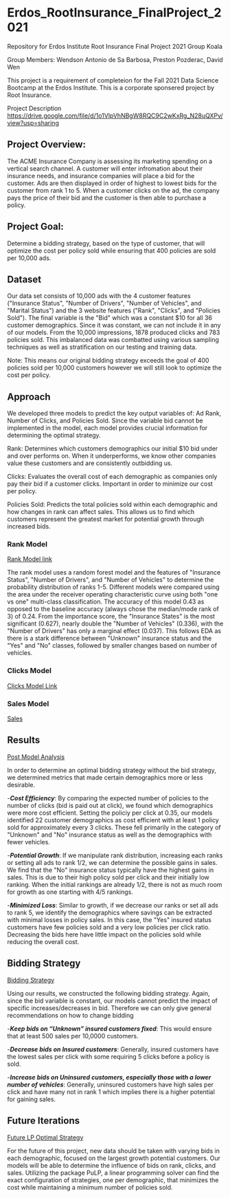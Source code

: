 # Erdos_RootInsurance_FinalProject_2021
Repository for Erdos Institute Root Insurance Final Project 2021 Group Koala

Group Members:
Wendson Antonio de Sa Barbosa,
Preston Pozderac,
David Wen

This project is a requirement of completeion for the Fall 2021 Data Science Bootcamp at the Erdos Institute.
This is a corporate sponsered project by Root Insurance. 

Project Description https://drive.google.com/file/d/1o1VlpVhNBgW8RQC9C2wKxRg_N28uQXPv/view?usp=sharing

## Project Overview:

The ACME Insurance Company is assessing its marketing spending on a vertical search channel.
A customer will enter infromation about their insurance needs, and insurance companies will place a bid for the customer.
Ads are then displayed in order of highest to lowest bids for the customer from rank 1 to 5.
When a customer clicks on the ad, the company pays the price of their bid and the customer is then able to purchase a policy. 


## Project Goal:

Determine a bidding strategy, based on the type of customer, that will optimize the cost per policy sold while ensuring that 400 policies are sold per 10,000 ads.

## Dataset

Our data set consists of 10,000 ads with the 4 customer features ("Insurance Status", "Number of Drivers", "Number of Vehicles", and "Marital Status") and the 3 website features ("Rank", "Clicks", and "Policies Sold"). The final variable is the "Bid" which was a constant $10 for all 36 customer demographics. Since it was constant, we can not include it in any of our models. From the 10,000 impressions, 1878 produced clicks and 783 policies sold. This imbalanced data was combatted using various sampling techniques as well as stratification on our testing and training data. 


Note: This means our original bidding strategy exceeds the goal of 400 policies sold per 10,000 customers however we will  still look to optimize the cost per policy. 


## Approach

We developed three models to predict the key output variables of: Ad Rank, Number of Clicks, and Policies Sold.
Since the variable bid cannot be implemented in the model, each model provides crucial information for determining the optimal strategy.

Rank: Determines which customers demographics our initial $10 bid under and over performs on. When it underperforms, we know other companies value these customers and are consistently outbidding us. 

Clicks: Evaluates the overall cost of each demographic as companies only pay their bid if a customer clicks. Important in order to minimize our cost per policy. 

Policies Sold: Predicts the total policies sold within each demographic and how changes in rank can affect sales. This allows us to find which customers represent the greatest market for potential growth through increased bids.

### Rank Model
[Rank Model link](RootProject_RandomForest_FinalModel.ipynb)

The rank model uses a random forest model and the features of "Insurance Status", "Number of Drivers", and "Number of Vehicles" to determine the probability distribution of ranks 1-5. Different models were compared using the area under the receiver operating characteristic curve using both "one vs one" multi-class classification. The accuracy of this model 0.43 as opposed to the baseline accuracy (always chose the median/mode rank of 3) of 0.24. From the importance score, the "Insurance States" is the most significant (0.627), nearly double the "Number of Vehicles" (0.336), with the "Number of Drivers" has only a marginal effect (0.037). This follows EDA as there is a stark difference between "Unknown" insurance status and the "Yes" and "No" classes, followed by smaller changes based on number of vehicles.

### Clicks Model
[Clicks Model Link](Model%20-%20Clicks%2C%20Neural%20Network.ipynb)

### Sales Model
[Sales](Model%20-%20Policies%20Sold%2C%20Logistic%20Regression.ipynb)

## Results

[Post Model Analysis](Post%Analysis.ipynb)

In order to determine an optimal bidding strategy without the bid strategy, we determined metrics that made certain demographics more or less desirable. 

-***Cost Efficiency***: By comparing the expected number of policies to the number of clicks (bid is paid out at click), we found which demographics were more cost efficient. Setting the policiy per click at 0.35, our models identified 22 customer demographics as cost efficient with at least 1 policy sold for approximately every 3 clicks. These fell primarily in the category of "Unknown" and "No" insurance status as well as the demographics with fewer vehicles.

-***Potential Growth***: If we manipulate rank distribution, increasing each ranks or setting all ads to rank 1/2, we can determine the possible gains in sales. We find that the "No" insurance status typically have the highest gains in sales. This is due to their high policy sold per click and their initially low ranking. When the initial rankings are already 1/2, there is not as much room for growth as one starting with 4/5 rankings.

-***Minimized Loss***: Similar to growth, if we decrease our ranks or set all ads to rank 5, we identify the demographics where savings can be extracted with minimal losses in policy sales. In this case, the "Yes" insured status customers have  few policies sold and a very low policies per click ratio. Decreasing the bids here have little impact on the policies sold while reducing the overall cost.

## Bidding Strategy

[Bidding Strategy](Bidding%Strategies%Proposal.ipynb)

Using our results, we constructed the following bidding strategy. Again, since the bid variable is constant, our models cannot predict the impact of specific increases/decreases in bid. Therefore we can only give general recommendations on how to change bidding

-***Keep bids on “Unknown” insured customers fixed***: This would ensure that at least 500 sales per 10,0000 customers.

-***Decrease bids on Insured customers***: Generally, insured customers have the lowest sales per click with some requiring 5 clicks before a policy is sold.

-***Increase bids on Uninsured customers, especially those with a lower number of vehicles***: Generally, uninsured customers have high sales per click and have many not in rank 1 which implies there is a higher potential for gaining sales.

## Future Iterations

[Future LP Optimal Strategy](Future_Determining_Optimal_Strategy.ipynb)

For the future of this project, new data should be taken with varying bids in each demographic, focused on the largest growth potential customers. Our models will be able to determine the influence of bids on rank, clicks, and sales. Utilizing the package PuLP, a linear programming solver can find the exact configuration of strategies, one per demographic, that minimizes the cost while maintaining a minimum number of policies sold.
